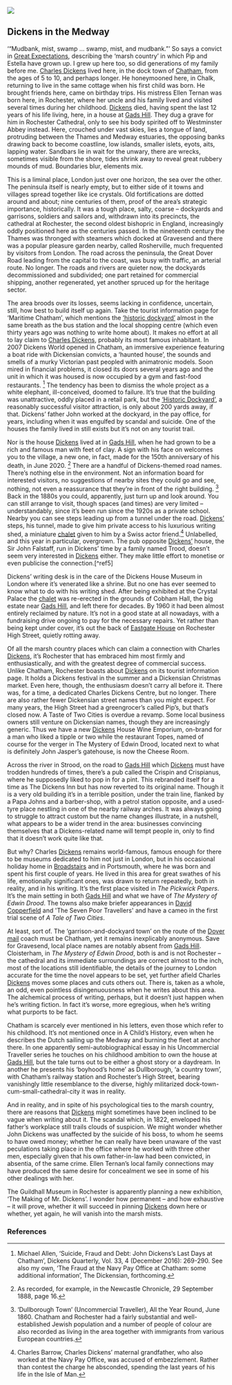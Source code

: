 <a href="https://dev.visual-essays.app"><img src="https://dev-visual-essays.netlify.app/images/ve-button.png"></a>
<param ve-config title="Dickens in the Medway" author="Helena Kelly" layout="vtl" banner="/images/banners/19c.jpg">

<!-- Kent with map centered at Rochester -->
<param data-map center="Q729006" zoom="20">
       
<param ve-entity eid="Q2635720" alias="Rochester Cathedral">
<param ve-entity eid="Q1808441" alias="Strood">
<param ve-entity eid="Q5068781" alias="Chalk">
<param-ve entity eid="Q507517" alias="Rochester">
<param-ve entity eid="Q1223395" alias="Ellen Ternan">
<param-ve entity eid="Q729006" alias="Chatham">
<param-ve entity eid="Q676689" alias="Gravesend">

## Dickens in the Medway

‘“Mudbank, mist, swamp … swamp, mist, and mudbank.”’  So says a convict in [Great Expectations](/dickens/great-expectations-curated-walk), describing the ‘marsh country’ in which Pip and Estella have grown up. I grew up here too, so did generations of my family before me. [Charles Dickens](/dickens/dickens-biography)  lived here, in the dock town of [Chatham](/19c/19c-chatham-dockyard), from the ages of 5 to 10, and perhaps longer. He honeymooned here, in Chalk, returning to live in the same cottage when his first child was born. He brought friends here, came on birthday trips. His mistress Ellen Ternan was born here, in Rochester, where her uncle and his family lived and visited several times during her childhood. [Dickens](/dickens/dickens-biography)  died, having spent the last 12 years of his life living, here, in a house at [Gads Hill](/dickens/dickens-gads-hill). They dug a grave for him in Rochester Cathedral, only to see his body spirited off to Westminster Abbey instead. Here, crouched under vast skies, lies a tongue of land, protruding between the Thames and Medway estuaries, the opposing banks drawing back to become coastline, low islands, smaller islets, eyots, aits, lapping water. Sandbars lie in wait for the unwary, there are wrecks, sometimes visible from the shore, tides shrink away to reveal great rubbery mounds of mud. Boundaries blur, elements mix. 
<param ve-map center="51.254291, 0.876473" zoom="10">
<param ve-image url="images/Dickens Inn.jpg" label="Dickens Inn"> 

This is a liminal place, London just over one horizon, the sea over the other. The peninsula itself is nearly empty, but to either side of it towns and villages spread together like ice crystals. Old fortifications are dotted around and about; nine centuries of them, proof of the area’s strategic importance, historically. It was a tough place, salty, coarse – dockyards and garrisons, soldiers and sailors and, withdrawn into its precincts, the cathedral at Rochester, the second oldest bishopric in England, increasingly oddly positioned here as the centuries passed. In the nineteenth century the Thames was thronged with steamers which docked at Gravesend and there was a popular pleasure garden nearby, called Rosherville, much frequented by visitors from London. The road across the peninsula, the Great Dover Road leading from the capital to the coast, was busy with traffic, an arterial route. No longer. The roads and rivers are quieter now, the dockyards decommissioned and subdivided; one part retained for commercial shipping, another regenerated, yet another spruced up for the heritage sector. 
<param ve-map center="51.254291, 0.876473" zoom="10">

The area broods over its losses, seems lacking in confidence, uncertain, still, how best to build itself up again. Take the tourist information page for ‘Maritime Chatham’, which mentions the [‘historic dockyard’](/19c/19c-chatham-dockyard) almost in the same breath as the bus station and the local shopping centre (which even thirty years ago was nothing to write home about). It makes no effort at all to lay claim to [Charles Dickens](/dickens/dickens-biography), probably its most famous inhabitant. In 2007 Dickens World opened in Chatham, an immersive experience featuring a boat ride with Dickensian convicts, a ‘haunted house’, the sounds and smells of a murky Victorian past peopled with animatronic models. Soon mired in financial problems, it closed its doors several years ago and the unit in which it was housed is now occupied by a gym and fast-food restaurants. [^ref1] The tendency has been to dismiss the whole project as a white elephant, ill-conceived, doomed to failure. It’s true that the building was unattractive, oddly placed in a retail park, but the [‘Historic Dockyard’](/dickens/dickens-chatham), a reasonably successful visitor attraction, is only about 200 yards away, if that. Dickens’ father John worked at the dockyard, in the pay office, for years, including when it was engulfed by scandal and suicide.  One of the houses the family lived in still exists but it’s not on any tourist trail.
<param ve-map center="51.254291, 0.876473" zoom="10">
<param ve-image url="images/Dickens World.jpg" label="Dickens World Site"> 

Nor is the house [Dickens](/dickens/dickens-biography)  lived at in [Gads Hill](/dickens/dickens-gads-hill), when he had grown to be a rich and famous man with feet of clay. A sign with his face on welcomes you to the village, a new one, in fact, made for the 150th anniversary of his death, in June 2020. [^ref2] There are a handful of Dickens-themed road names. There’s nothing else in the environment. Not an information board for interested visitors, no suggestions of nearby sites they could go and see, nothing, not even a reassurance that they’re in front of the right building. [^ref3] Back in the 1880s you could, apparently, just turn up and look around.  You can still arrange to visit, though spaces (and times) are very limited – understandably, since it’s been run since the 1920s as a private school. Nearby you can see steps leading up from a tunnel under the road. [Dickens’](/dickens/dickens-biography)  steps, his tunnel, made to give him private access to his luxurious writing shed, a miniature [chalet](/dickens/dickens-swiss-chalet) given to him by a Swiss actor friend.[^ref4] Unlabelled, and this year in particular, overgrown. The pub opposite [Dickens’](dickens-biography)  house, the Sir John Falstaff, run in Dickens’ time by a family named Trood, doesn’t seem very interested in [Dickens](/dickens/dickens-biography)  either. They make little effort to monetise or even publicise the connection.[^ref5]   
<param ve-map center="51.254291, 0.876473" zoom="10">
<param ve-image url="images/thumbnail_2Charles Dickens sign Higham.jpg" label="Charles Dicken's sign - Higham"> 

Dickens’ writing desk is in the care of the Dickens House Museum in London where it’s venerated like a shrine. But no one has ever seemed to know what to do with his writing shed. After being exhibited at the Crystal Palace the [chalet](/dickens/dickens-swiss-chalet)  was re-erected in the grounds of Cobham Hall, the big estate near [Gads Hill](/dickens/dickens-gads-hill), and left there for decades. By 1960 it had been almost entirely reclaimed by nature. It’s not in a good state at all nowadays, with a fundraising drive ongoing to pay for the necessary repairs. Yet rather than being kept under cover, it’s out the back of [Eastgate House](/dickens/edwin-drood-eastgate-house) on Rochester High Street, quietly rotting away.
<param ve-image url="images/Sir John Falstaff.jpg" label="Sir John Falstaff"> 

Of all the marsh country places which can claim a connection with Charles [Dickens](/dickens/dickens-biography), it’s Rochester that has embraced him most firmly and enthusiastically, and with the greatest degree of commercial success. Unlike Chatham, Rochester boasts about [Dickens](/dickens/dickens-biography) on its tourist information page. It holds a Dickens festival in the summer and a Dickensian Christmas market. Even here, though, the enthusiasm doesn’t carry all before it. There was, for a time, a dedicated Charles Dickens Centre, but no longer. There are also rather fewer Dickensian street names than you might expect. For many years, the High Street had a greengrocer’s called Pip’s, but that’s closed now. A Taste of Two Cities is overdue a revamp. Some local business owners still venture on Dickensian names, though they are increasingly generic. Thus we have a new [Dickens](/dickens/dickens-biography) House Wine Emporium, on-brand for a man who liked a tipple or two while the restaurant Topes, named of course for the verger in The Mystery of Edwin Drood, located next to what is definitely John Jasper’s gatehouse, is now the Cheese Room. 
<param ve-image url="images/Cheese room.jpg" label="Cheese Room"> 
<param ve-image url="images/Wine emporium.jpg" label="House Wine emporium"> 

Across the river in Strood, on the road to [Gads Hill](/dickens/dickens-gads-hill) which [Dickens](/dickens/dickens-biography)  must have trodden hundreds of times, there’s a pub called the Crispin and Crispianus, where he supposedly liked to pop in for a pint. This rebranded itself for a time as The Dickens Inn but has now reverted to its original name. Though it is a very old building it’s in a terrible position, under the train line, flanked by a Papa Johns and a barber-shop, with a petrol station opposite, and a used-tyre place nestling in one of the nearby railway arches. It was always going to struggle to attract custom but the name changes illustrate, in a nutshell, what appears to be a wider trend in the area: businesses convincing themselves that a Dickens-related name will tempt people in, only to find that it doesn’t work quite like that. 
<param ve-map center="51.254291, 0.876473" zoom="10">
<param ve-image url="images/Dickens Inn.jpg" label="Dickens Inn"> 

But why? Charles [Dickens](/dickens/dickens-biography) remains world-famous, famous enough for there to be museums dedicated to him not just in London, but in his occasional holiday home in [Broadstairs](/dickens-broadstairs) and in Portsmouth, where he was born and spent his first couple of years. He lived in this area for great swathes of his life, emotionally significant ones, was drawn to return repeatedly, both in reality, and in his writing. It’s the first place visited in _The Pickwick Papers_. It’s the main setting in both [Gads Hill](/dickens/dickens-gads-hill) and what we have of _The Mystery of Edwin Drood_.  The towns also make briefer appearances in [David Copperfield](/dickens/david-copperfield-curated-walk) and 'The Seven Poor Travellers' and have a cameo in the first trial scene of _A Tale of Two Cities_.
<param ve-map center="51.254291, 0.876473" zoom="10">
<param ve-image url="images/Gads steps.jpg" label="Gads Hill steps"> 

At least, sort of. The ‘garrison-and-dockyard town’ on the route of the [Dover mail](/dickens/19c-dover) coach must be Chatham, yet it remains inexplicably anonymous. Save for Gravesend, local place names are notably absent from [Gads Hill](/dickens/dickens-gads-hill). Cloisterham, in _The Mystery of Edwin Drood_, both is and is not Rochester – the cathedral and its immediate surroundings are correct almost to the inch, most of the locations still identifiable, the details of the journey to London accurate for the time the novel appears to be set, yet further afield Charles [Dickens](/dickens/dickens-biography) moves some places and cuts others out. There is, taken as a whole, an odd, even pointless disingenuousness when he writes about this area. The alchemical process of writing, perhaps, but it doesn’t just happen when he’s writing fiction. In fact it’s worse, more egregious, when he’s writing what purports to be fact.
<param ve-map center="51.254291, 0.876473" zoom="10">

Chatham is scarcely ever mentioned in his letters, even those which refer to his childhood. It’s not mentioned once in A Child’s History, even when he describes the Dutch sailing up the Medway and burning the fleet at anchor there. In one apparently semi-autobiographical essay in his Uncommercial Traveller series he touches on his childhood ambition to own the house at [Gads Hill](/dickens/dickens-gads-hill), but the tale turns out to be either a ghost story or a daydream. In another he presents his ‘boyhood’s home’ as Dullborough, ‘a country town’, with Chatham’s railway station and Rochester’s High Street, bearing vanishingly little resemblance to the diverse, highly militarized dock-town-cum-small-cathedral-city it was in reality.
<param ve-map center="51.254291, 0.876473" zoom="10">

And in reality, and in spite of his psychological ties to the marsh country, there are reasons that [Dickens](/dickens/dickens-biography) might sometimes have been inclined to be vague when writing about it. The scandal which, in 1822, enveloped his father’s workplace still trails clouds of suspicion. We might wonder whether John Dickens was unaffected by the suicide of his boss, to whom he seems to have owed money; whether he can really have been unaware of the vast peculations taking place in the office where he worked with three other men, especially given that his own father-in-law had been convicted, in absentia, of the same crime.  Ellen Ternan’s local family connections may have produced the same desire for concealment we see in some of his other dealings with her.
<param ve-map center="51.254291, 0.876473" zoom="10">

The Guildhall Museum in Rochester is apparently planning a new exhibition, ‘The Making of Mr. Dickens’.  I wonder how permanent – and how exhaustive – it will prove, whether it will succeed in pinning [Dickens](/dickens/dickens-biography)  down here or whether, yet again, he will vanish into the marsh mists. 

### References

[^ref1]: Michael Allen, ‘Suicide, Fraud and Debt: John Dickens’s Last Days at Chatham’, Dickens Quarterly, Vol. 33, 4 (December 2016): 269-290. See also my own, ‘The Fraud at the Navy Pay Office at Chatham: some additional information’, The Dickensian, forthcoming.
[^ref2]: As recorded, for example, in the Newcastle Chronicle, 29 September 1888, page 16.
[^ref3]:‘Dullborough Town’ (Uncommercial Traveller), All the Year Round, June 1860. Chatham and Rochester had a fairly substantial and well-established Jewish population and a number of people of colour are also recorded as living in the area together with immigrants from various European countries.
[^ref4]:Charles Barrow, Charles Dickens’ maternal grandfather, who also worked at the Navy Pay Office, was accused of embezzlement. Rather than contest the charge he absconded, spending the last years of his life in the Isle of Man. 
